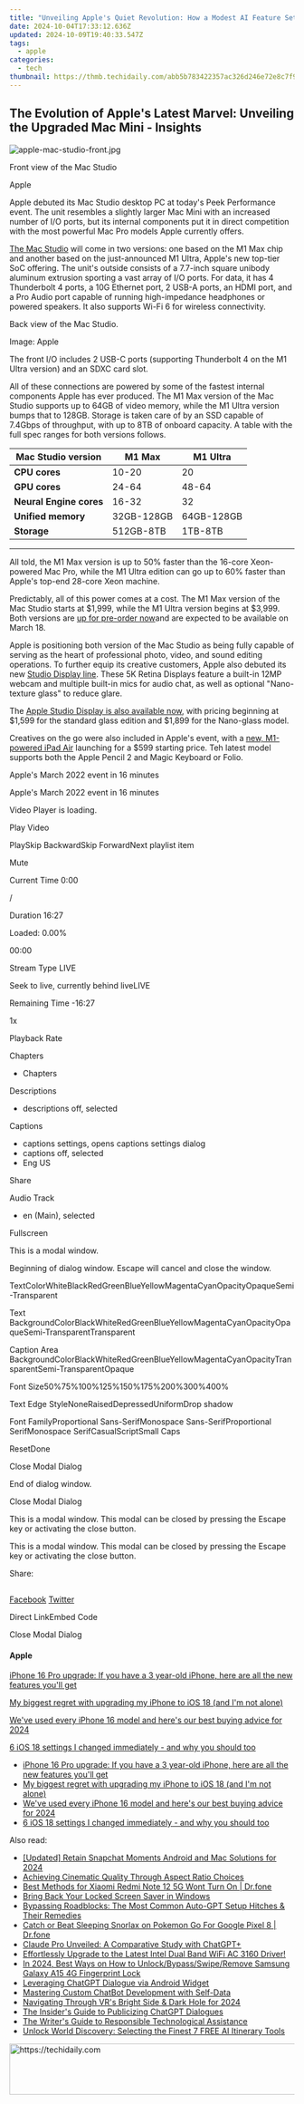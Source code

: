 ```yaml
---
title: "Unveiling Apple's Quiet Revolution: How a Modest AI Feature Set to Dominate at WWDC | Insights"
date: 2024-10-04T17:33:12.636Z
updated: 2024-10-09T19:40:33.547Z
tags:
  - apple
categories:
  - tech
thumbnail: https://thmb.techidaily.com/abb5b783422357ac326d246e72e8c7f9c8f3c9e301b0d6289c4da0aac55fb642.jpg
---
```


## The Evolution of Apple's Latest Marvel: Unveiling the Upgraded Mac Mini - Insights

![apple-mac-studio-front.jpg](https://www.zdnet.com/a/img/resize/69902e160a5b628024ab9f42eda78a1c3d59d893/2022/03/08/d57c51f8-7fcf-4846-b8b9-c0ed9eb16272/apple-mac-studio-front.jpg?auto=webp&width=1280)

Front view of the Mac Studio

Apple

Apple debuted its Mac Studio desktop PC at today's Peek Performance event. The unit resembles a slightly larger Mac Mini with an increased number of I/O ports, but its internal components put it in direct competition with the most powerful Mac Pro models Apple currently offers. 

[The Mac Studio](https://www.apple.com/mac-studio/) will come in two versions: one based on the M1 Max chip and another based on the just-announced M1 Ultra, Apple's new top-tier SoC offering. The unit's outside consists of a 7.7-inch square unibody aluminum extrusion sporting a vast array of I/O ports. For data, it has 4 Thunderbolt 4 ports, a 10G Ethernet port, 2 USB-A ports, an HDMI port, and a Pro Audio port capable of running high-impedance headphones or powered speakers. It also supports Wi-Fi 6 for wireless connectivity. 

Back view of the Mac Studio.

Image: Apple

The front I/O includes 2 USB-C ports (supporting Thunderbolt 4 on the M1 Ultra version) and an SDXC card slot. 

All of these connections are powered by some of the fastest internal components Apple has ever produced. The M1 Max version of the Mac Studio supports up to 64GB of video memory, while the M1 Ultra version bumps that to 128GB. Storage is taken care of by an SSD capable of 7.4Gbps of throughput, with up to 8TB of onboard capacity. A table with the full spec ranges for both versions follows. 

| **Mac Studio version**  | **M1 Max** | **M1 Ultra** |
| ----------------------- | ---------- | ------------ |
| **CPU cores**           | 10-20      | 20           |
| **GPU cores**           | 24-64      | 48-64        |
| **Neural Engine cores** | 16-32      | 32           |
| **Unified memory**      | 32GB-128GB | 64GB-128GB   |
| **Storage**             | 512GB-8TB  | 1TB-8TB      |

---

All told, the M1 Max version is up to 50% faster than the 16-core Xeon-powered Mac Pro, while the M1 Ultra edition can go up to 60% faster than Apple's top-end 28-core Xeon machine. 

Predictably, all of this power comes at a cost. The M1 Max version of the Mac Studio starts at $1,999, while the M1 Ultra version begins at $3,999\. Both versions are [up for pre-order now](https://apple.sjv.io/c/159047/435031/7613?&sharedId=zdnet&u=https%3A%2F%2Fwww.apple.com%2Fshop%2Fbuy-mac%2Fmac-studio&subId1=zd-%5F%5FCOM%5FCLICK%5FID%5F%5F-dtp)and are expected to be available on March 18\. 

Apple is positioning both version of the Mac Studio as being fully capable of serving as the heart of professional photo, video, and sound editing operations. To further equip its creative customers, Apple also debuted its new [Studio Display line](https://www.apple.com/studio-display/). These 5K Retina Displays feature a built-in 12MP webcam and multiple built-in mics for audio chat, as well as optional "Nano-texture glass" to reduce glare. 

The [Apple Studio Display is also available now](https://apple.sjv.io/c/159047/435031/7613?&sharedId=zdnet&u=https%3A%2F%2Fwww.apple.com%2Fshop%2Fbuy-mac%2Fmac-studio-display&subId1=zd-%5F%5FCOM%5FCLICK%5FID%5F%5F-dtp), with pricing beginning at $1,599 for the standard glass edition and $1,899 for the Nano-glass model. 

Creatives on the go were also included in Apple's event, with a [new, M1-powered iPad Air](https://apple.sjv.io/c/159047/435031/7613?&sharedId=zdnet&u=https%3A%2F%2Fwww.apple.com%2Fshop%2Fbuy-ipad%2Fipad-air&subId1=zd-%5F%5FCOM%5FCLICK%5FID%5F%5F-dtp) launching for a $599 starting price. Teh latest model supports both the Apple Pencil 2 and Magic Keyboard or Folio. 

Apple's March 2022 event in 16 minutes

Apple's March 2022 event in 16 minutes

Video Player is loading.

Play Video

PlaySkip BackwardSkip ForwardNext playlist item

Mute

Current Time 0:00

/

Duration 16:27

Loaded: 0.00%

00:00

Stream Type LIVE

Seek to live, currently behind liveLIVE

Remaining Time \-16:27

1x

Playback Rate

Chapters

* Chapters

Descriptions

* descriptions off, selected

Captions

* captions settings, opens captions settings dialog
* captions off, selected
* Eng US

Share

Audio Track

* en (Main), selected

Fullscreen

This is a modal window.

Beginning of dialog window. Escape will cancel and close the window.

TextColorWhiteBlackRedGreenBlueYellowMagentaCyanOpacityOpaqueSemi-Transparent

Text BackgroundColorBlackWhiteRedGreenBlueYellowMagentaCyanOpacityOpaqueSemi-TransparentTransparent

Caption Area BackgroundColorBlackWhiteRedGreenBlueYellowMagentaCyanOpacityTransparentSemi-TransparentOpaque

Font Size50%75%100%125%150%175%200%300%400%

Text Edge StyleNoneRaisedDepressedUniformDrop shadow

Font FamilyProportional Sans-SerifMonospace Sans-SerifProportional SerifMonospace SerifCasualScriptSmall Caps

ResetDone

Close Modal Dialog

End of dialog window.

Close Modal Dialog

This is a modal window. This modal can be closed by pressing the Escape key or activating the close button.

This is a modal window. This modal can be closed by pressing the Escape key or activating the close button.

Share: 

## 

[Facebook](https://www.facebook.com/sharer/sharer.php?u=https%3A%2F%2Fwww.zdnet.com%2Fvideo%2Fapples-march-2022-event-in-16-minutes%2F&title= "Facebook") [Twitter](https://twitter.com/intent/tweet?original%5Freferer=https%3A%2F%2Fabout.twitter.com%2Fresources%2Fbuttons&text=&tw%5Fp=tweetbutton&url=https%3A%2F%2Fwww.zdnet.com%2Fvideo%2Fapples-march-2022-event-in-16-minutes%2F "Twitter") 

Direct LinkEmbed Code

Close Modal Dialog

#### Apple

[iPhone 16 Pro upgrade: If you have a 3 year-old iPhone, here are all the new features you'll get](https://www.zdnet.com/article/iphone-16-pro-and-pro-max-hands-on/ "iPhone 16 Pro upgrade: If you have a 3 year-old iPhone, here are all the new features you'll get")

[My biggest regret with upgrading my iPhone to iOS 18 (and I'm not alone)](https://www.zdnet.com/article/my-biggest-regret-with-upgrading-my-iphone-to-ios-18-and-im-not-alone/ "My biggest regret with upgrading my iPhone to iOS 18 (and I'm not alone)")

[We've used every iPhone 16 model and here's our best buying advice for 2024](https://www.zdnet.com/article/iphone-16-pro-max-buying-advice-2024/ "We've used every iPhone 16 model and here's our best buying advice for 2024")

[6 iOS 18 settings I changed immediately - and why you should too](https://www.zdnet.com/article/6-ios-18-settings-i-changed-immediately-and-why-you-should-too/ "6 iOS 18 settings I changed immediately - and why you should too")

* [iPhone 16 Pro upgrade: If you have a 3 year-old iPhone, here are all the new features you'll get](https://www.zdnet.com/article/iphone-16-pro-and-pro-max-hands-on/ "iPhone 16 Pro upgrade: If you have a 3 year-old iPhone, here are all the new features you'll get")
* [My biggest regret with upgrading my iPhone to iOS 18 (and I'm not alone)](https://www.zdnet.com/article/my-biggest-regret-with-upgrading-my-iphone-to-ios-18-and-im-not-alone/ "My biggest regret with upgrading my iPhone to iOS 18 (and I'm not alone)")
* [We've used every iPhone 16 model and here's our best buying advice for 2024](https://www.zdnet.com/article/iphone-16-pro-max-buying-advice-2024/ "We've used every iPhone 16 model and here's our best buying advice for 2024")
* [6 iOS 18 settings I changed immediately - and why you should too](https://www.zdnet.com/article/6-ios-18-settings-i-changed-immediately-and-why-you-should-too/ "6 iOS 18 settings I changed immediately - and why you should too")

<ins class="adsbygoogle"
     style="display:block"
     data-ad-format="autorelaxed"
     data-ad-client="ca-pub-7571918770474297"
     data-ad-slot="1223367746"></ins>

<ins class="adsbygoogle"
     style="display:block"
     data-ad-client="ca-pub-7571918770474297"
     data-ad-slot="8358498916"
     data-ad-format="auto"
     data-full-width-responsive="true"></ins>

<span class="atpl-alsoreadstyle">Also read:</span>
<div><ul>
<li><a href="https://snapchat-videos.techidaily.com/updated-retain-snapchat-moments-android-and-mac-solutions-for-2024/"><u>[Updated] Retain Snapchat Moments Android and Mac Solutions for 2024</u></a></li>
<li><a href="https://extra-tips.techidaily.com/achieving-cinematic-quality-through-aspect-ratio-choices/"><u>Achieving Cinematic Quality Through Aspect Ratio Choices</u></a></li>
<li><a href="https://howto.techidaily.com/best-methods-for-xiaomi-redmi-note-12-5g-wont-turn-on-drfone-by-drfone-fix-android-problems-fix-android-problems/"><u>Best Methods for Xiaomi Redmi Note 12 5G Wont Turn On | Dr.fone</u></a></li>
<li><a href="https://win11.techidaily.com/bring-back-your-locked-screen-saver-in-windows/"><u>Bring Back Your Locked Screen Saver in Windows</u></a></li>
<li><a href="https://tech-hub.techidaily.com/bypassing-roadblocks-the-most-common-auto-gpt-setup-hitches-and-their-remedies/"><u>Bypassing Roadblocks: The Most Common Auto-GPT Setup Hitches & Their Remedies</u></a></li>
<li><a href="https://pokemon-go-android.techidaily.com/catch-or-beat-sleeping-snorlax-on-pokemon-go-for-google-pixel-8-drfone-by-drfone-virtual-android/"><u>Catch or Beat Sleeping Snorlax on Pokemon Go For Google Pixel 8 | Dr.fone</u></a></li>
<li><a href="https://tech-hub.techidaily.com/claude-pro-unveiled-a-comparative-study-with-chatgptplus/"><u>Claude Pro Unveiled: A Comparative Study with ChatGPT+</u></a></li>
<li><a href="https://hardware-help.techidaily.com/1722963531687-effortlessly-upgrade-to-the-latest-intel-dual-band-wifi-ac-3160-driver/"><u>Effortlessly Upgrade to the Latest Intel Dual Band WiFi AC 3160 Driver!</u></a></li>
<li><a href="https://android-unlock.techidaily.com/in-2024-best-ways-on-how-to-unlockbypassswiperemove-samsung-galaxy-a15-4g-fingerprint-lock-by-drfone-android/"><u>In 2024, Best Ways on How to Unlock/Bypass/Swipe/Remove Samsung Galaxy A15 4G Fingerprint Lock</u></a></li>
<li><a href="https://tech-hub.techidaily.com/leveraging-chatgpt-dialogue-via-android-widget/"><u>Leveraging ChatGPT Dialogue via Android Widget</u></a></li>
<li><a href="https://tech-hub.techidaily.com/mastering-custom-chatbot-development-with-self-data/"><u>Mastering Custom ChatBot Development with Self-Data</u></a></li>
<li><a href="https://fox-blue.techidaily.com/navigating-through-vrs-bright-side-and-dark-hole-for-2024/"><u>Navigating Through VR's Bright Side & Dark Hole for 2024</u></a></li>
<li><a href="https://tech-hub.techidaily.com/the-insiders-guide-to-publicizing-chatgpt-dialogues/"><u>The Insider's Guide to Publicizing ChatGPT Dialogues</u></a></li>
<li><a href="https://tech-hub.techidaily.com/the-writers-guide-to-responsible-technological-assistance/"><u>The Writer's Guide to Responsible Technological Assistance</u></a></li>
<li><a href="https://tech-hub.techidaily.com/unlock-world-discovery-selecting-the-finest-7-free-ai-itinerary-tools/"><u>Unlock World Discovery: Selecting the Finest 7 FREE AI Itinerary Tools</u></a></li>
</ul></div>

<!-- affiliate ads begin -->
<a href="https://aligracehair.sjv.io/c/5597632/1880976/19272" target="_top" id="1880976">
  <img src="//a.impactradius-go.com/display-ad/19272-1880976" border="0" alt="https://techidaily.com" width="728" height="90"/>
</a>
<img height="0" width="0" src="https://aligracehair.sjv.io/i/5597632/1880976/19272" style="position:absolute;visibility:hidden;" border="0" />
<!-- affiliate ads end -->

